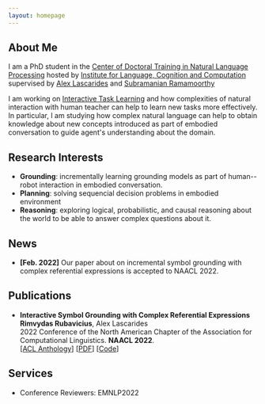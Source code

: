 ```yaml
---
layout: homepage
---
```


## About Me

I am a PhD student in the [Center of Doctoral Training in Natural Language Processing](https://web.inf.ed.ac.uk/cdt/natural-language-processing)
hosted by [Institute for Language, Cognition and Computation](https://web.inf.ed.ac.uk/ilcc)
supervised by [Alex Lascarides](http://homepages.inf.ed.ac.uk/alex/) and [Subramanian Ramamoorthy](http://rad.inf.ed.ac.uk/)

I am working on [Interactive Task Learning](https://mitpress.mit.edu/books/interactive-task-learning) and how complexities of natural interaction with human teacher can help to learn new tasks more effectively. In particular, I am studying how complex natural language can help to obtain knowledge about new concepts introduced as part of embodied conversation to guide agent's understanding about the domain.

## Research Interests

- **Grounding**: incrementally learning grounding models as part of human--robot interaction in embodied conversation.
- **Planning**: solving sequencial decision problems in embodied environment
- **Reasoning**: exploring logical, probabilistic, and causal reasoning about  the world to be able to answer complex questions about it.

## News

- **[Feb. 2022]** Our paper about on incremental symbol grounding with complex referential expressions is accepted to NAACL 2022.

## Publications

- **Interactive Symbol Grounding with Complex Referential Expressions**
  <br>
  **Rimvydas Rubavicius**, Alex Lascarides
  <br>
 2022 Conference of the North American Chapter of the Association for Computational Linguistics. **NAACL 2022**.
  <br>
  [[ACL Anthology](https://aclanthology.org/2022.naacl-main.358/)]
  [[PDF](https://aclanthology.org/2022.naacl-main.358.pdf)] [[Code](https://github.com/itl-ed/igre)]


## Services

- Conference Reviewers: EMNLP2022
